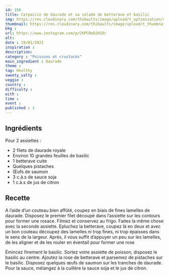 ```yaml
---
id: 156
title: Carpaccio de daurade et sa salade de betterave et basilic
img: https://res.cloudinary.com/thibaults/image/upload/t_optimisation/v1611077466/Recipes/20210119_carpaccio_daurade.jpg
thumbnail: https://res.cloudinary.com/thibaults/image/upload/t_thumbnail_josie/v1611077466/Recipes/20210119_carpaccio_daurade.jpg
bkg : 
url: https://www.instagram.com/p/CKPCReDJH1O/
alt: 
date : 19/01/2021
inspiration : 
description: 
category : "Poissons et crustacés"
main_ingredient : Daurade
theme : 
tag: Healthy
sweety_salty : 
veggie : 
country :
difficulty :
with : 
time : 
event :
published : 1
---
```


## Ingrédients
Pour 2 assiettes :
 - 2 filets de daurade royale
 - Environ 10 grandes feuilles de basilic
 - 1 betterave cuite
 - Quelques pistaches
 - Œufs de saumon
 - 3 c.à.s de sauce soja
 - 1 c.à.s de jus de citron

## Recette
A l’aide d’un couteau bien affûté, coupez en biais de fines lamelles de daurade. Disposez le premier filet découpé dans l’assiette sur les contours pour former une rosace. Filmez et conservez au frigo. Faites la même chose avec la seconde assiette. Epluchez la betterave, coupez là en deux et avec un bon couteau découpez des lamelles ni trop fines, ni trop épaisses dans le sens de la largeur. Après, il vous suffit d’appuyer un peu sur les lamelles, de les aligner et de les rouler en éventail pour former une rose

Émincez finement le basilic. Sortez votre assiette de poisson, disposez le basilic au centre. Ajoutez la rose de betterave et parsemez de pistaches sur le basilic. Disposez quelques œufs de saumon sur les tranches de daurade. Pour la sauce, mélangez à la cuillère la sauce soja et le jus de citron.